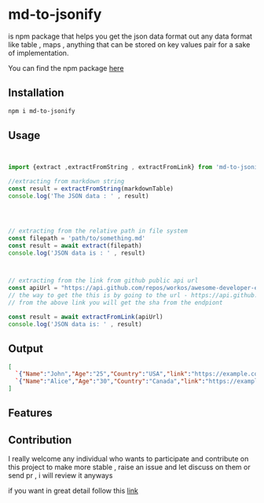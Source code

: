 # md-to-jsonify 
 
is npm package that helps you get the json data format out any data format like table , maps , anything that can be stored on key values pair for a sake of implementation.

You can find the npm package [here](https://github.com/Kinfe123/md-to-jsonify)


## Installation

```bash 
npm i md-to-jsonify
```



## Usage 

```jsx 


import {extract ,extractFromString , extractFromLink} from 'md-to-jsonify'

//extracting from markdown string
const result = extractFromString(markdownTable)
console.log('The JSON data : ' , result)




// extracting from the relative path in file system
const filepath = 'path/to/something.md'
const result = await extract(filepath)
console.log('JSON data is : ' , result)



// extracting from the link from github public api url 
const apiUrl = "https://api.github.com/repos/workos/awesome-developer-experience/git/blobs/{sha}"
// the way to get the this is by going to the url - https://api.github.com/repos/workos/awesome-developer-experience/git/trees/master
// from the above link you will get the sha from the endpiont 

const result = await extractFromLink(apiUrl)
console.log('JSON data is: ' , result)
```
## Output

```json
[
  `{"Name":"John","Age":"25","Country":"USA","link":"https://example.com/john","Website":"John's Website"}`,
  `{"Name":"Alice","Age":"30","Country":"Canada","link":"https://example.com/alice","Website":"Alice's Website"}`
]
```


## Features 



## Contribution 

I really welcome any individual who wants to participate and contribute on this project to make more stable , raise an issue and let discuss on them or send pr , i will review it anyways

if you want in great detail follow this [link](./CONTRIBUTING.md)


